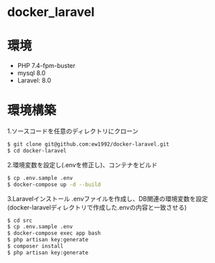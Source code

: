 # docker_laravel

# 環境

* PHP 7.4-fpm-buster
* mysql 8.0
* Laravel: 8.0

# 環境構築

1.ソースコードを任意のディレクトリにクローン

```bash
$ git clone git@github.com:ew1992/docker-laravel.git
$ cd docker-laravel
```

2.環境変数を設定し(.envを修正し)、コンテナをビルド

```bash
$ cp .env.sample .env
$ docker-compose up -d --build
```

3.Laravelインストール
.envファイルを作成し、DB関連の環境変数を設定(docker-laravelディレクトリで作成した.envの内容と一致させる)

```bash
$ cd src
$ cp .env.sample .env
$ docker-compose exec app bash
$ php artisan key:generate
$ composer install
$ php artisan key:generate
```